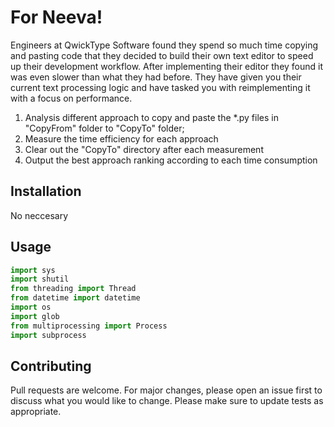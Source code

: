 # For Neeva!

Engineers at QwickType Software found they spend so much time copying and pasting code
that they decided to build their own text editor to speed up their development workflow.
After implementing their editor they found it was even slower than what they had before. They
have given you their current text processing logic and have tasked you with reimplementing it
with a focus on performance.

1. Analysis different approach to copy and paste the *.py files in "CopyFrom" folder to "CopyTo" folder;
2. Measure the time efficiency for each approach
3. Clear out the "CopyTo" directory after each measurement
4. Output the best approach ranking according to each time consumption

## Installation

No neccesary


## Usage

```python
import sys
import shutil
from threading import Thread
from datetime import datetime
import os
import glob
from multiprocessing import Process
import subprocess
```

## Contributing
Pull requests are welcome. For major changes, please open an issue first to discuss what you would like to change.
Please make sure to update tests as appropriate.
